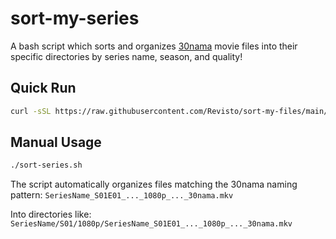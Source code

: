 # sort-my-series
A bash script which sorts and organizes [30nama](https://30nama.com) movie files into their specific directories by series name, season, and quality!

## Quick Run
```bash
curl -sSL https://raw.githubusercontent.com/Revisto/sort-my-files/main/sort-series.sh | bash
```

## Manual Usage
```bash
./sort-series.sh
```

The script automatically organizes files matching the 30nama naming pattern:
`SeriesName_S01E01_..._1080p_..._30nama.mkv`

Into directories like:
`SeriesName/S01/1080p/SeriesName_S01E01_..._1080p_..._30nama.mkv`
